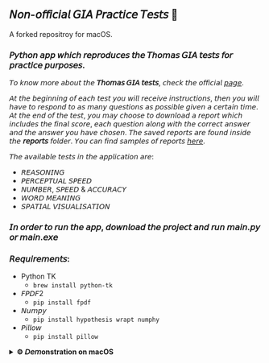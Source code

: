 ## 𝘕𝘰𝘯-𝘰𝘧𝘧𝘪𝘤𝘪𝘢𝘭 𝘎𝘐𝘈 𝘗𝘳𝘢𝘤𝘵𝘪𝘤𝘦 𝘛𝘦𝘴𝘵𝘴 📄

A forked repositroy for macOS.

### 𝘗𝘺𝘵𝘩𝘰𝘯 𝘢𝘱𝘱 𝘸𝘩𝘪𝘤𝘩 𝘳𝘦𝘱𝘳𝘰𝘥𝘶𝘤𝘦𝘴 𝘵𝘩𝘦 𝘛𝘩𝘰𝘮𝘢𝘴 𝘎𝘐𝘈 𝘵𝘦𝘴𝘵𝘴 𝘧𝘰𝘳 𝘱𝘳𝘢𝘤𝘵𝘪𝘤𝘦 𝘱𝘶𝘳𝘱𝘰𝘴𝘦𝘴.<br>
𝘛𝘰 𝘬𝘯𝘰𝘸 𝘮𝘰𝘳𝘦 𝘢𝘣𝘰𝘶𝘵 𝘵𝘩𝘦 **𝘛𝘩𝘰𝘮𝘢𝘴 𝘎𝘐𝘈 𝘵𝘦𝘴𝘵𝘴**, 𝘤𝘩𝘦𝘤𝘬 𝘵𝘩𝘦 𝘰𝘧𝘧𝘪𝘤𝘪𝘢𝘭 [𝘱𝘢𝘨𝘦](https://www.thomas.co/sites/default/files/2019-08/GIA-Example-Booklet-2018.pdf).<br>

𝘈𝘵 𝘵𝘩𝘦 𝘣𝘦𝘨𝘪𝘯𝘯𝘪𝘯𝘨 𝘰𝘧 𝘦𝘢𝘤𝘩 𝘵𝘦𝘴𝘵 𝘺𝘰𝘶 𝘸𝘪𝘭𝘭 𝘳𝘦𝘤𝘦𝘪𝘷𝘦 𝘪𝘯𝘴𝘵𝘳𝘶𝘤𝘵𝘪𝘰𝘯𝘴, 𝘵𝘩𝘦𝘯 𝘺𝘰𝘶 𝘸𝘪𝘭𝘭 𝘩𝘢𝘷𝘦 𝘵𝘰 𝘳𝘦𝘴𝘱𝘰𝘯𝘥 𝘵𝘰 𝘢𝘴 𝘮𝘢𝘯𝘺 𝘲𝘶𝘦𝘴𝘵𝘪𝘰𝘯𝘴 𝘢𝘴 𝘱𝘰𝘴𝘴𝘪𝘣𝘭𝘦 𝘨𝘪𝘷𝘦𝘯 𝘢 𝘤𝘦𝘳𝘵𝘢𝘪𝘯 𝘵𝘪𝘮𝘦. <br>
𝘈𝘵 𝘵𝘩𝘦 𝘦𝘯𝘥 𝘰𝘧 𝘵𝘩𝘦 𝘵𝘦𝘴𝘵, 𝘺𝘰𝘶 𝘮𝘢𝘺 𝘤𝘩𝘰𝘰𝘴𝘦 𝘵𝘰 𝘥𝘰𝘸𝘯𝘭𝘰𝘢𝘥 𝘢 𝘳𝘦𝘱𝘰𝘳𝘵 𝘸𝘩𝘪𝘤𝘩 𝘪𝘯𝘤𝘭𝘶𝘥𝘦𝘴 𝘵𝘩𝘦 𝘧𝘪𝘯𝘢𝘭 𝘴𝘤𝘰𝘳𝘦, 𝘦𝘢𝘤𝘩 𝘲𝘶𝘦𝘴𝘵𝘪𝘰𝘯 𝘢𝘭𝘰𝘯𝘨 𝘸𝘪𝘵𝘩 𝘵𝘩𝘦 𝘤𝘰𝘳𝘳𝘦𝘤𝘵 𝘢𝘯𝘴𝘸𝘦𝘳 𝘢𝘯𝘥 𝘵𝘩𝘦 𝘢𝘯𝘴𝘸𝘦𝘳 𝘺𝘰𝘶 𝘩𝘢𝘷𝘦 𝘤𝘩𝘰𝘴𝘦𝘯. 𝘛𝘩𝘦 𝘴𝘢𝘷𝘦𝘥 𝘳𝘦𝘱𝘰𝘳𝘵𝘴 𝘢𝘳𝘦 𝘧𝘰𝘶𝘯𝘥 𝘪𝘯𝘴𝘪𝘥𝘦 𝘵𝘩𝘦 **𝘳𝘦𝘱𝘰𝘳𝘵𝘴** 𝘧𝘰𝘭𝘥𝘦𝘳. 𝘠𝘰𝘶 𝘤𝘢𝘯 𝘧𝘪𝘯𝘥 𝘴𝘢𝘮𝘱𝘭𝘦𝘴 𝘰𝘧 𝘳𝘦𝘱𝘰𝘳𝘵𝘴 [𝘩𝘦𝘳𝘦](https://github.com/DanielM24/GIA-Practice-Tests/tree/main/reports).

𝘛𝘩𝘦 𝘢𝘷𝘢𝘪𝘭𝘢𝘣𝘭𝘦 𝘵𝘦𝘴𝘵𝘴 𝘪𝘯 𝘵𝘩𝘦 𝘢𝘱𝘱𝘭𝘪𝘤𝘢𝘵𝘪𝘰𝘯 𝘢𝘳𝘦:
- 𝘙𝘌𝘈𝘚𝘖𝘕𝘐𝘕𝘎
- 𝘗𝘌𝘙𝘊𝘌𝘗𝘛𝘜𝘈𝘓 𝘚𝘗𝘌𝘌𝘋
- 𝘕𝘜𝘔𝘉𝘌𝘙, 𝘚𝘗𝘌𝘌𝘋 & 𝘈𝘊𝘊𝘜𝘙𝘈𝘊𝘠
- 𝘞𝘖𝘙𝘋 𝘔𝘌𝘈𝘕𝘐𝘕𝘎
- 𝘚𝘗𝘈𝘛𝘐𝘈𝘓 𝘝𝘐𝘚𝘜𝘈𝘓𝘐𝘚𝘈𝘛𝘐𝘖𝘕

### 𝘐𝘯 𝘰𝘳𝘥𝘦𝘳 𝘵𝘰 𝘳𝘶𝘯 𝘵𝘩𝘦 𝘢𝘱𝘱, 𝘥𝘰𝘸𝘯𝘭𝘰𝘢𝘥 𝘵𝘩𝘦 𝘱𝘳𝘰𝘫𝘦𝘤𝘵 𝘢𝘯𝘥 𝘳𝘶𝘯 **𝘮𝘢𝘪𝘯.𝘱𝘺** 𝘰𝘳 **𝘮𝘢𝘪𝘯.𝘦𝘹𝘦**<br>
### 𝘙𝘦𝘲𝘶𝘪𝘳𝘦𝘮𝘦𝘯𝘵𝘴:
- Python TK
   - `brew install python-tk`
- 𝘍𝘗𝘋𝘍2
   - `pip install fpdf`
- 𝘕𝘶𝘮𝘱𝘺
   - `pip install hypothesis wrapt numphy`
- 𝘗𝘪𝘭𝘭𝘰𝘸
   - `pip install pillow`

<details>
  <summary>
    <strong>⚙ 𝘋𝘦𝘮onstration on macOS </strong>
  </summary>
    </br> 
    <p align="center">𝘔𝘢𝘪𝘯 𝘔𝘦𝘯𝘶</p>
    <p align="center">
  <a href=""> <img src="https://github.com/rageworx/GIA-Practice-Tests/blob/main/demo/menu.png?raw=true" alt="gia-app-main-menu" width="550" height="550"/> </a>
    </p>
    </br> 
    <p align="center">𝘛𝘦𝘴𝘵𝘴</p>
    <p align="center">
  <a href=""> <img src="https://github.com/rageworx/GIA-Practice-Tests/blob/main/demo/test.png" alt="gia-tests" width="650" height="550"/> </a>
    </p>
    </br> 
    <p align="center">𝘙𝘦𝘱𝘰𝘳𝘵𝘴</p>
    <p align="center">
  <a href=""> <img src="https://github.com/rageworx/GIA-Practice-Tests/blob/main/demo/reports.png" alt="gia-reports" width="550" height="600"/> </a>
    </p>
</details>
